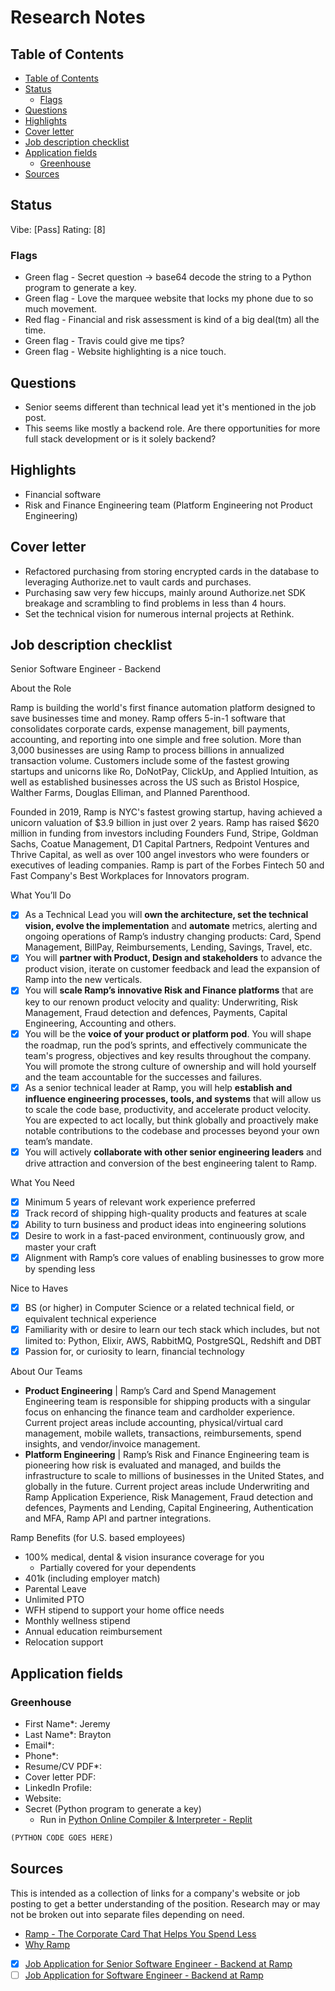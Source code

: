 # Research Notes

## Table of Contents

* [Table of Contents](#table-of-contents)
* [Status](#status)
	* [Flags](#flags)
* [Questions](#questions)
* [Highlights](#highlights)
* [Cover letter](#cover-letter)
* [Job description checklist](#job-description-checklist)
* [Application fields](#application-fields)
	* [Greenhouse](#greenhouse)
* [Sources](#sources)

## Status

Vibe: [Pass]
Rating: [8]

### Flags

* Green flag - Secret question -> base64 decode the string to a Python program to generate a key.
* Green flag - Love the marquee website that locks my phone due to so much movement.
* Red flag - Financial and risk assessment is kind of a big deal(tm) all the time.
* Green flag - Travis could give me tips?
* Green flag - Website highlighting is a nice touch.

## Questions

* Senior seems different than technical lead yet it's mentioned in the job post.
* This seems like mostly a backend role. Are there opportunities for more full stack development or is it solely backend?

## Highlights

* Financial software
* Risk and Finance Engineering team (Platform Engineering not Product Engineering)

## Cover letter

* Refactored purchasing from storing encrypted cards in the database to leveraging Authorize.net to vault cards and purchases.
* Purchasing saw very few hiccups, mainly around Authorize.net SDK breakage and scrambling to find problems in less than 4 hours.
* Set the technical vision for numerous internal projects at Rethink.

## Job description checklist

Senior Software Engineer - Backend

About the Role

Ramp is building the world's first finance automation platform designed to save businesses time and money. Ramp offers 5-in-1 software that consolidates corporate cards, expense management, bill payments, accounting, and reporting into one simple and free solution. More than 3,000 businesses are using Ramp to process billions in annualized transaction volume. Customers include some of the fastest growing startups and unicorns like Ro, DoNotPay, ClickUp, and Applied Intuition, as well as established businesses across the US such as Bristol Hospice, Walther Farms, Douglas Elliman, and Planned Parenthood.

Founded in 2019, Ramp is NYC's fastest growing startup, having achieved a unicorn valuation of $3.9 billion in just over 2 years. Ramp has raised $620 million in funding from investors including Founders Fund, Stripe, Goldman Sachs, Coatue Management, D1 Capital Partners, Redpoint Ventures and Thrive Capital, as well as over 100 angel investors who were founders or executives of leading companies. Ramp is part of the Forbes Fintech 50 and Fast Company's Best Workplaces for Innovators program.

What You’ll Do

* [x] As a Technical Lead you will **own the architecture, set the technical vision, evolve the implementation** and **automate** metrics, alerting and ongoing operations of Ramp’s industry changing products: Card, Spend Management, BillPay, Reimbursements, Lending, Savings, Travel, etc.
* [x] You will **partner with Product, Design and stakeholders** to advance the product vision, iterate on customer feedback and lead the expansion of Ramp into the new verticals.
* [x] You will **scale Ramp’s innovative Risk and Finance platforms** that are key to our renown product velocity and quality: Underwriting, Risk Management, Fraud detection and defences, Payments, Capital Engineering, Accounting and others.
* [x] You will be the **voice of your product or platform pod**. You will shape the roadmap, run the pod’s sprints, and effectively communicate the team's progress, objectives and key results throughout the company. You will promote the strong culture of ownership and will hold yourself and the team accountable for the successes and failures.
* [x] As a senior technical leader at Ramp, you will help **establish and influence engineering processes, tools, and systems** that will allow us to scale the code base, productivity, and accelerate product velocity.  You are expected to act locally, but think globally and proactively make notable contributions to the codebase and processes beyond your own team’s mandate. 
* [x] You will actively **collaborate with other senior engineering leaders** and drive attraction and conversion of the best engineering talent to Ramp. 

What You Need

* [x] Minimum 5 years of relevant work experience preferred
* [x] Track record of shipping high-quality products and features at scale
* [x] Ability to turn business and product ideas into engineering solutions
* [x] Desire to work in a fast-paced environment, continuously grow, and master your craft
* [x] Alignment with Ramp’s core values of enabling businesses to grow more by spending less

Nice to Haves

* [x] BS (or higher) in Computer Science or a related technical field, or equivalent technical experience
* [x] Familiarity with or desire to learn our tech stack which includes, but not limited to: Python, Elixir, AWS, RabbitMQ, PostgreSQL, Redshift and DBT
* [x] Passion for, or curiosity to learn, financial technology

About Our Teams

* **Product Engineering** | Ramp’s Card and Spend Management Engineering team is responsible for shipping products with a singular focus on enhancing the finance team and cardholder experience. Current project areas include accounting, physical/virtual card management, mobile wallets, transactions, reimbursements, spend insights, and vendor/invoice management.
* **Platform Engineering** | Ramp’s Risk and Finance Engineering team is pioneering how risk is evaluated and managed, and builds the infrastructure to scale to millions of businesses in the United States, and globally in the future. Current project areas include Underwriting and Ramp Application Experience, Risk Management, Fraud detection and defences, Payments and Lending, Capital Engineering, Authentication and MFA, Ramp API and partner integrations.

Ramp Benefits (for U.S. based employees)

* 100% medical, dental & vision insurance coverage for you
    * Partially covered for your dependents
* 401k (including employer match)
* Parental Leave
* Unlimited PTO
* WFH stipend to support your home office needs
* Monthly wellness stipend
* Annual education reimbursement
* Relocation support

## Application fields

### Greenhouse

* First Name*: Jeremy
* Last Name*: Brayton
* Email*: 
* Phone*: 
* Resume/CV PDF*: 
* Cover letter PDF: 
* LinkedIn Profile: 
* Website: 
* Secret (Python program to generate a key)
    * Run in [Python Online Compiler & Interpreter - Replit](https://replit.com/languages/python3)

```python
(PYTHON CODE GOES HERE)
```

## Sources

This is intended as a collection of links for a company's website or job posting to get a better understanding of the position. Research may or may not be broken out into separate files depending on need.

* [Ramp - The Corporate Card That Helps You Spend Less](https://ramp.com/)
* [Why Ramp](https://ramp.com/why-ramp)
* [x] [Job Application for Senior Software Engineer - Backend at Ramp](https://boards.greenhouse.io/ramp/jobs/5677176002)
* [ ] [Job Application for Software Engineer - Backend at Ramp](https://boards.greenhouse.io/ramp/jobs/4449738002)
